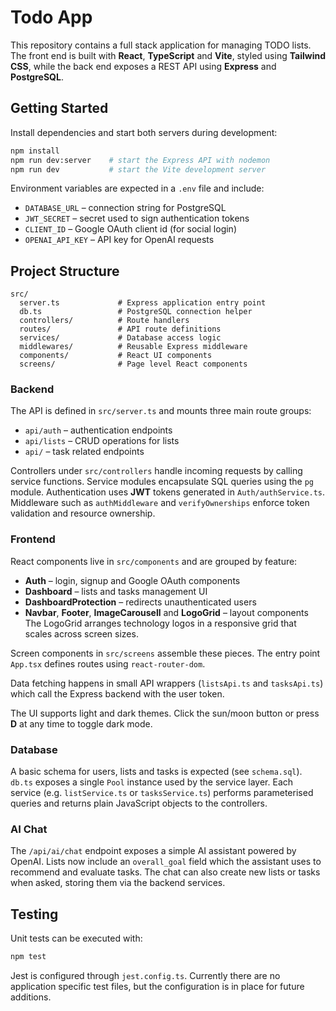 # Todo App

This repository contains a full stack application for managing TODO lists. The front end is built with **React**, **TypeScript** and **Vite**, styled using **Tailwind CSS**, while the back end exposes a REST API using **Express** and **PostgreSQL**.

## Getting Started

Install dependencies and start both servers during development:

```bash
npm install
npm run dev:server    # start the Express API with nodemon
npm run dev           # start the Vite development server
```

Environment variables are expected in a `.env` file and include:

- `DATABASE_URL` – connection string for PostgreSQL
- `JWT_SECRET` – secret used to sign authentication tokens
- `CLIENT_ID` – Google OAuth client id (for social login)
- `OPENAI_API_KEY` – API key for OpenAI requests

## Project Structure

```
src/
  server.ts             # Express application entry point
  db.ts                 # PostgreSQL connection helper
  controllers/          # Route handlers
  routes/               # API route definitions
  services/             # Database access logic
  middlewares/          # Reusable Express middleware
  components/           # React UI components
  screens/              # Page level React components
```

### Backend

The API is defined in `src/server.ts` and mounts three main route groups:

- `api/auth` – authentication endpoints
- `api/lists` – CRUD operations for lists
- `api/` – task related endpoints

Controllers under `src/controllers` handle incoming requests by calling service functions. Service modules encapsulate SQL queries using the `pg` module. Authentication uses **JWT** tokens generated in `Auth/authService.ts`. Middleware such as `authMiddleware` and `verifyOwnerships` enforce token validation and resource ownership.

### Frontend

React components live in `src/components` and are grouped by feature:

- **Auth** – login, signup and Google OAuth components
- **Dashboard** – lists and tasks management UI
- **DashboardProtection** – redirects unauthenticated users
- **Navbar**, **Footer**, **ImageCarousell** and **LogoGrid** – layout components
  The LogoGrid arranges technology logos in a responsive grid that scales across screen sizes.

Screen components in `src/screens` assemble these pieces. The entry point `App.tsx` defines routes using `react-router-dom`.

Data fetching happens in small API wrappers (`listsApi.ts` and `tasksApi.ts`) which call the Express backend with the user token.

The UI supports light and dark themes. Click the sun/moon button or press **D** at any time to toggle dark mode.

### Database

A basic schema for users, lists and tasks is expected (see `schema.sql`). `db.ts` exposes a single `Pool` instance used by the service layer. Each service (e.g. `listService.ts` or `tasksService.ts`) performs parameterised queries and returns plain JavaScript objects to the controllers.

### AI Chat

The `/api/ai/chat` endpoint exposes a simple AI assistant powered by OpenAI. Lists now include an `overall_goal` field which the assistant uses to recommend and evaluate tasks. The chat can also create new lists or tasks when asked, storing them via the backend services.

## Testing

Unit tests can be executed with:

```bash
npm test
```

Jest is configured through `jest.config.ts`. Currently there are no application specific test files, but the configuration is in place for future additions.


